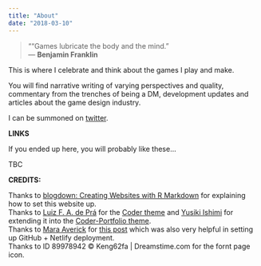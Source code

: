 ```yaml
---
title: "About"
date: "2018-03-10"
---
```


>““Games lubricate the body and the mind.”  
> ― **Benjamin Franklin**  

This is where I celebrate and think about the games I play and make.      

You will find narrative writing of varying perspectives and quality, commentary from the trenches of being a DM, development updates and articles about the game design industry. 

I can be summoned on [twitter](https://twitter.com/willbidstrup).    

**LINKS**

If you ended up here, you will probably like these...  

TBC  

**CREDITS:**  

Thanks to [blogdown: Creating Websites with R Markdown](https://bookdown.org/yihui/blogdown/) for explaining how to set this website up.   
Thanks to [Luiz F. A. de Prá](https://luizdepra.com/) for the [Coder theme](https://themes.gohugo.io/hugo-coder/) and [Yusiki Ishimi](https://naro143.github.io/) for extending it into the [Coder-Portfolio theme](https://themes.gohugo.io/hugo-coder-portfolio/).    
Thanks to [Mara Averick](https://twitter.com/dataandme) for [this post](https://maraaverick.rbind.io/2017/10/updating-blogdown-hugo-version-netlify/) which was also very helpful in setting up GitHub + Netlify deployment.  
Thanks to ID 89978942 © Keng62fa | Dreamstime.com for the fornt page icon.  

